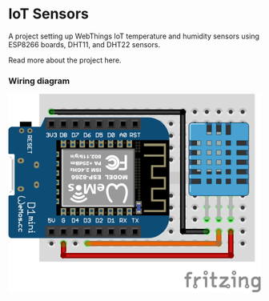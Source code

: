 # IoT Sensors

A project setting up WebThings IoT temperature and humidity sensors using ESP8266 boards, DHT11, and DHT22 sensors.

Read more about the project here.


### Wiring diagram

![Wiring diagram, showing DHT11 setup](sensor/wiringDiagram.png)
